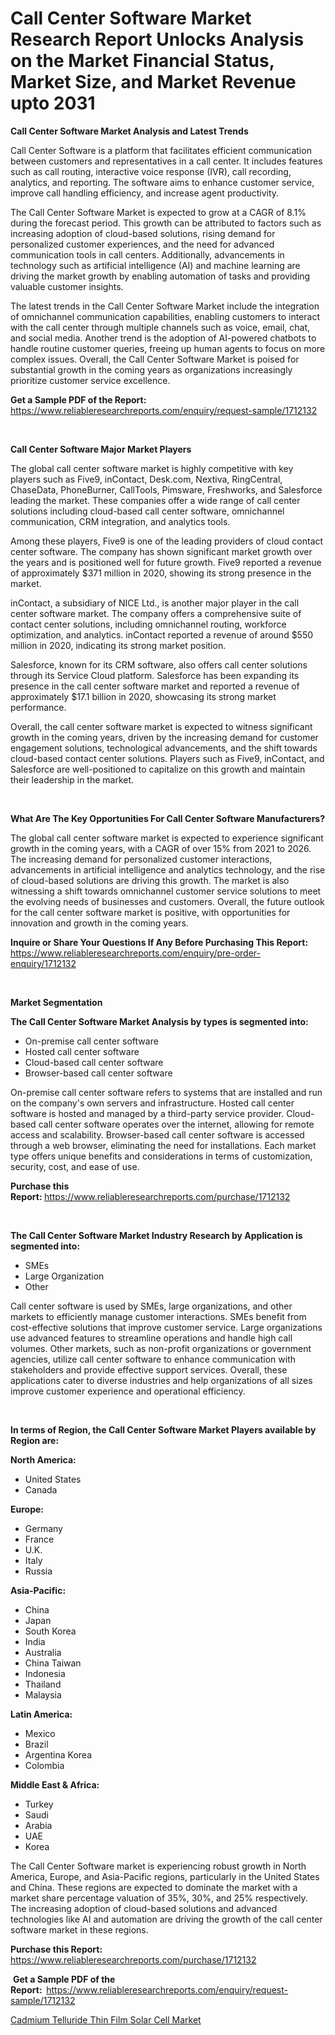 <p><h1>Call Center Software Market Research Report Unlocks Analysis on the Market Financial Status, Market Size, and Market Revenue upto 2031</h1></p><p><strong>Call Center Software Market Analysis and Latest Trends</strong></p>
<p><p>Call Center Software is a platform that facilitates efficient communication between customers and representatives in a call center. It includes features such as call routing, interactive voice response (IVR), call recording, analytics, and reporting. The software aims to enhance customer service, improve call handling efficiency, and increase agent productivity.</p><p>The Call Center Software Market is expected to grow at a CAGR of 8.1% during the forecast period. This growth can be attributed to factors such as increasing adoption of cloud-based solutions, rising demand for personalized customer experiences, and the need for advanced communication tools in call centers. Additionally, advancements in technology such as artificial intelligence (AI) and machine learning are driving the market growth by enabling automation of tasks and providing valuable customer insights.</p><p>The latest trends in the Call Center Software Market include the integration of omnichannel communication capabilities, enabling customers to interact with the call center through multiple channels such as voice, email, chat, and social media. Another trend is the adoption of AI-powered chatbots to handle routine customer queries, freeing up human agents to focus on more complex issues. Overall, the Call Center Software Market is poised for substantial growth in the coming years as organizations increasingly prioritize customer service excellence.</p></p>
<p><strong>Get a Sample PDF of the Report:&nbsp;</strong> <a href="https://www.reliableresearchreports.com/enquiry/request-sample/1712132">https://www.reliableresearchreports.com/enquiry/request-sample/1712132</a></p>
<p>&nbsp;</p>
<p><strong>Call Center Software Major Market Players</strong></p>
<p><p>The global call center software market is highly competitive with key players such as Five9, inContact, Desk.com, Nextiva, RingCentral, ChaseData, PhoneBurner, CallTools, Pimsware, Freshworks, and Salesforce leading the market. These companies offer a wide range of call center solutions including cloud-based call center software, omnichannel communication, CRM integration, and analytics tools.</p><p>Among these players, Five9 is one of the leading providers of cloud contact center software. The company has shown significant market growth over the years and is positioned well for future growth. Five9 reported a revenue of approximately $371 million in 2020, showing its strong presence in the market.</p><p>inContact, a subsidiary of NICE Ltd., is another major player in the call center software market. The company offers a comprehensive suite of contact center solutions, including omnichannel routing, workforce optimization, and analytics. inContact reported a revenue of around $550 million in 2020, indicating its strong market position.</p><p>Salesforce, known for its CRM software, also offers call center solutions through its Service Cloud platform. Salesforce has been expanding its presence in the call center software market and reported a revenue of approximately $17.1 billion in 2020, showcasing its strong market performance.</p><p>Overall, the call center software market is expected to witness significant growth in the coming years, driven by the increasing demand for customer engagement solutions, technological advancements, and the shift towards cloud-based contact center solutions. Players such as Five9, inContact, and Salesforce are well-positioned to capitalize on this growth and maintain their leadership in the market.</p></p>
<p>&nbsp;</p>
<p><strong>What Are The Key Opportunities For Call Center Software Manufacturers?</strong></p>
<p><p>The global call center software market is expected to experience significant growth in the coming years, with a CAGR of over 15% from 2021 to 2026. The increasing demand for personalized customer interactions, advancements in artificial intelligence and analytics technology, and the rise of cloud-based solutions are driving this growth. The market is also witnessing a shift towards omnichannel customer service solutions to meet the evolving needs of businesses and customers. Overall, the future outlook for the call center software market is positive, with opportunities for innovation and growth in the coming years.</p></p>
<p><strong>Inquire or Share Your Questions If Any Before Purchasing This Report:</strong> <a href="https://www.reliableresearchreports.com/enquiry/pre-order-enquiry/1712132">https://www.reliableresearchreports.com/enquiry/pre-order-enquiry/1712132</a></p>
<p>&nbsp;</p>
<p><strong>Market Segmentation</strong></p>
<p><strong>The Call Center Software Market Analysis by types is segmented into:</strong></p>
<p><ul><li>On-premise call center software</li><li>Hosted call center software</li><li>Cloud-based call center software</li><li>Browser-based call center software</li></ul></p>
<p><p>On-premise call center software refers to systems that are installed and run on the company's own servers and infrastructure. Hosted call center software is hosted and managed by a third-party service provider. Cloud-based call center software operates over the internet, allowing for remote access and scalability. Browser-based call center software is accessed through a web browser, eliminating the need for installations. Each market type offers unique benefits and considerations in terms of customization, security, cost, and ease of use.</p></p>
<p><strong>Purchase this Report:&nbsp;</strong><a href="https://www.reliableresearchreports.com/purchase/1712132">https://www.reliableresearchreports.com/purchase/1712132</a></p>
<p>&nbsp;</p>
<p><strong>The Call Center Software Market Industry Research by Application is segmented into:</strong></p>
<p><ul><li>SMEs</li><li>Large Organization</li><li>Other</li></ul></p>
<p><p>Call center software is used by SMEs, large organizations, and other markets to efficiently manage customer interactions. SMEs benefit from cost-effective solutions that improve customer service. Large organizations use advanced features to streamline operations and handle high call volumes. Other markets, such as non-profit organizations or government agencies, utilize call center software to enhance communication with stakeholders and provide effective support services. Overall, these applications cater to diverse industries and help organizations of all sizes improve customer experience and operational efficiency.</p></p>
<p>&nbsp;</p>
<p><strong>In terms of Region, the Call Center Software Market Players available by Region are:</strong></p>
<p>
    <p> <strong> North America: </strong>
        <ul>
            <li>United States</li>
            <li>Canada</li>
        </ul>
        </p> 
    <p> <strong> Europe: </strong>
        <ul>
            <li>Germany</li>
            <li>France</li>
            <li>U.K.</li>
            <li>Italy</li>
            <li>Russia</li>
        </ul>
        </p> 
    <p> <strong> Asia-Pacific: </strong>
        <ul>
            <li>China</li>
            <li>Japan</li>
            <li>South Korea</li>
            <li>India</li>
            <li>Australia</li>
            <li>China Taiwan</li>
            <li>Indonesia</li>
            <li>Thailand</li>
            <li>Malaysia</li>
        </ul>
        </p> 
    <p> <strong> Latin America: </strong>
        <ul>
            <li>Mexico</li>
            <li>Brazil</li>
            <li>Argentina Korea</li>
            <li>Colombia</li>
        </ul>
        </p> 
    <p> <strong> Middle East & Africa: </strong>
        <ul>
            <li>Turkey</li>
            <li>Saudi</li>
            <li>Arabia</li>
            <li>UAE</li>
            <li>Korea</li>
        </ul>
    </p>
    </p>
<p><p>The Call Center Software market is experiencing robust growth in North America, Europe, and Asia-Pacific regions, particularly in the United States and China. These regions are expected to dominate the market with a market share percentage valuation of 35%, 30%, and 25% respectively. The increasing adoption of cloud-based solutions and advanced technologies like AI and automation are driving the growth of the call center software market in these regions.</p></p>
<p><strong>Purchase this Report: </strong><a href="https://www.reliableresearchreports.com/purchase/1712132">https://www.reliableresearchreports.com/purchase/1712132</a></p>
<p>&nbsp;<strong>Get a Sample PDF of the Report:&nbsp;&nbsp;</strong><a href="https://www.reliableresearchreports.com/enquiry/request-sample/1712132">https://www.reliableresearchreports.com/enquiry/request-sample/1712132</a></p>
<p><strong></strong></p>
<p><p><a href="https://github.com/lataunyatinikmelvin59ilbd0dv/Market-Research-Report-List-1/blob/main/cadmium-telluride-thin-film-solar-cell-market.md">Cadmium Telluride Thin Film Solar Cell Market</a></p></p>